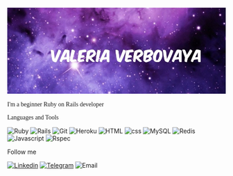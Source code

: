 ![Header](https://github.com/Valeri1998v/Valeri1998v/blob/main/assets/image.png)
<div style="font-family: Arial Black;">I'm a beginner Ruby on Rails developer
<p>Languages and Tools</p>
</div>


![Ruby](https://img.shields.io/badge/Ruby-darkred?style=for-the-badge&logo=ruby)
![Rails](https://img.shields.io/badge/Rails-darkred?style=for-the-badge&logo=rubyonrails)
![Git](https://img.shields.io/badge/Git-black?style=for-the-badge&logo=github)
![Heroku](https://img.shields.io/badge/Heroku-blueviolet?style=for-the-badge&logo=heroku)
![HTML](https://img.shields.io/badge/Html-orange?style=for-the-badge&logo=HTML5)
![css](https://img.shields.io/badge/css-blue?style=for-the-badge&logo=css3)
![MySQL](https://img.shields.io/badge/SQl-gold?style=for-the-badge&logo=MySQL)
![Redis](https://img.shields.io/badge/Redis-gainsboro?style=for-the-badge&logo=redis)
![Javascript](https://img.shields.io/badge/Javascript-black?style=for-the-badge&logo=javascript)
![Rspec](https://img.shields.io/badge/Rspec-darkslategrey?style=for-the-badge&logo=ruby)

Follow me

[![Linkedin](https://img.shields.io/badge/Linkedin-mediumblue?style=for-the-badge&logo=linkedin)](https://www.linkedin.com/in/валерия-вербовая-94b059253/)
[![Telegram](https://img.shields.io/badge/Telegram-dodgerblue?style=for-the-badge&logo=telegram)](https://t.me/Valeriaverbov)
![Email](https://img.shields.io/badge/Email:valeriaverbov7@gmail.com-lightyellow?style=for-the-badge&logo=gmail)
